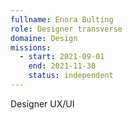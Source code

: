```yaml
---
fullname: Enora Bulting
role: Designer transverse
domaine: Design
missions:
  - start: 2021-09-01
    end: 2021-11-30
    status: independent
---
```


Designer UX/UI
